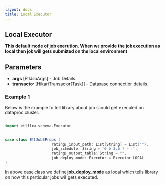 ```yaml
---
layout: docs
title: Local Executor
---
```


## Local Executor

**This default mode of job execution. When we provide the job execution as local then job will gets submitted on the local environment**

## Parameters
* **args** [EtlJobArgs] - Job Details.
* **transactor** [HikariTransactor[Task]] - Database connection details. 

### Example 1
Below is the example to tell library about job should get executed on dataproc cluster. 

```scala mdoc

import etlflow.schema.Executor

      
case class EtlJob5Props (
                     ratings_input_path: List[String] = List(""),
                     job_schedule: String = "0 0 5,6 ? * *",
                     ratings_output_table: String = "",
                     job_deploy_mode: Executor = Executor.LOCAL
)
```                     
In above case class we define **job_deploy_mode** as local which tells library on how this particular jobs will gets executed.             
          
          